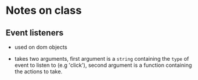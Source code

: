 # Notes on class

## Event listeners

* used on dom objects

* takes two arguments, first argument is a `string` containing the `type` of event to listen to (e.g 'click'), second argument is a function containing the actions to take.

